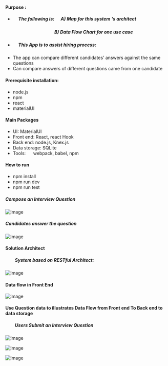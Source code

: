#### Purpose :     


+ ##### &nbsp;&nbsp;&nbsp;&nbsp;  The following is:  &nbsp;&nbsp;&nbsp;&nbsp;  A) Map for this system 's architect
  ##### &nbsp;&nbsp;&nbsp;&nbsp;&nbsp;&nbsp;&nbsp;&nbsp; &nbsp;&nbsp;&nbsp;&nbsp; &nbsp;&nbsp;&nbsp;&nbsp; &nbsp;&nbsp;&nbsp;&nbsp; &nbsp;&nbsp;&nbsp;&nbsp; &nbsp;&nbsp;&nbsp;&nbsp; &nbsp;&nbsp;&nbsp;&nbsp;  B)  Data Flow Chart for one use case
+ #####  &nbsp;&nbsp;&nbsp;&nbsp;  This App is to assist hiring process:
 - The app can compare different candidates’ answers against the same questions
 - Can compare answers of different questions came from one candidate



####  Prerequisite installation:
-  node.js                          
- npm
- react            
-  materialUI

####   Main Packages
- UI:          MaterialUI
- Front end:    React, react Hook
- Back end:      node.js, Knex.js
- Data storage: SQLite &nbsp;&nbsp;&nbsp;&nbsp;   
- Tools: &nbsp;&nbsp;&nbsp;&nbsp; webpack, babel, npm 

####  How to run
- npm install
- npm run dev
-  npm run test


##### Compose an Interview Question

![image](https://github.com/githubmave/103-Interview-Q_N_A/assets/8073738/aeafb081-c994-49a2-bb89-4588b6e15153)


#####  Candidates answer the question

![image](https://github.com/githubmave/103-Interview-Q_N_A/assets/8073738/7555749a-df8d-4f96-af3d-a6818954d6b8)









#### Solution Architect
##### &nbsp;&nbsp;&nbsp;&nbsp;&nbsp;&nbsp;&nbsp;&nbsp;  System based on RESTful Architect: 

![image](https://github.com/githubmave/103-Interview-Q_N_A/assets/8073738/34948afc-b1e7-4a33-b1e1-6c8a9aaf9eed)


####  Data flow in Front End

![image](https://github.com/githubmave/103-Interview-Q_N_A/assets/8073738/50cb0aa1-d008-4490-bef1-c1193e54367b)




####  Use Question data to illustrates Data Flow from Front end To Back end to data storage  

#####  &nbsp;&nbsp;&nbsp;&nbsp;&nbsp;&nbsp;&nbsp;&nbsp; Users Submit an Interview Question

![image](https://github.com/githubmave/103-Interview-Q_N_A/assets/8073738/a3ffbb9c-6053-4515-a0e1-377117d548f8)

![image](https://github.com/githubmave/103-Interview-Q_N_A/assets/8073738/1215ab7c-cffe-4f87-aec6-56c37c7dbfd6)

![image](https://github.com/githubmave/103-Interview-Q_N_A/assets/8073738/50df0a31-9720-4cef-b016-8ee89b5a7203)


   


 































